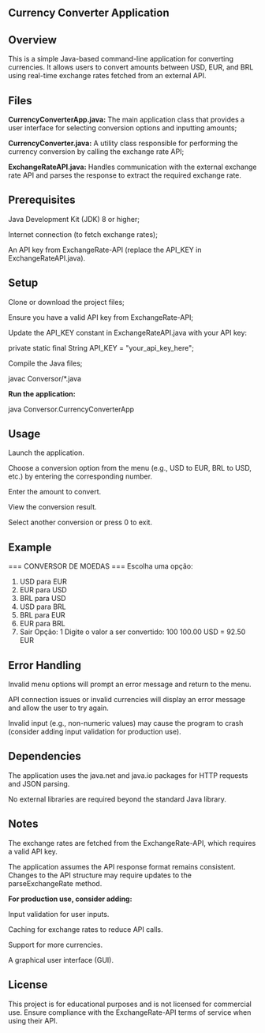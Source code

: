 ## Currency Converter Application

## Overview

This is a simple Java-based command-line application for converting currencies. It allows users to convert amounts between USD, EUR, and BRL using real-time exchange rates fetched from an external API.

## Files

**CurrencyConverterApp.java:** The main application class that provides a user interface for selecting conversion options and inputting amounts;

**CurrencyConverter.java:** A utility class responsible for performing the currency conversion by calling the exchange rate API;

**ExchangeRateAPI.java:** Handles communication with the external exchange rate API and parses the response to extract the required exchange rate.


## Prerequisites

Java Development Kit (JDK) 8 or higher;

Internet connection (to fetch exchange rates);

An API key from ExchangeRate-API (replace the API_KEY in ExchangeRateAPI.java).


## Setup

Clone or download the project files;

Ensure you have a valid API key from ExchangeRate-API;

Update the API_KEY constant in ExchangeRateAPI.java with your API key:

private static final String API_KEY = "your_api_key_here";

Compile the Java files;

javac Conversor/*.java


**Run the application:**

java Conversor.CurrencyConverterApp


## Usage

Launch the application.

Choose a conversion option from the menu (e.g., USD to EUR, BRL to USD, etc.) by entering the corresponding number.

Enter the amount to convert.

View the conversion result.

Select another conversion or press 0 to exit.


## Example

=== CONVERSOR DE MOEDAS ===
Escolha uma opção:
1. USD para EUR
2. EUR para USD
3. BRL para USD
4. USD para BRL
5. BRL para EUR
6. EUR para BRL
0. Sair
Opção: 1
Digite o valor a ser convertido: 100
100.00 USD = 92.50 EUR

## Error Handling

Invalid menu options will prompt an error message and return to the menu.

API connection issues or invalid currencies will display an error message and allow the user to try again.

Invalid input (e.g., non-numeric values) may cause the program to crash (consider adding input validation for production use).


## Dependencies

The application uses the java.net and java.io packages for HTTP requests and JSON parsing.

No external libraries are required beyond the standard Java library.


## Notes

The exchange rates are fetched from the ExchangeRate-API, which requires a valid API key.

The application assumes the API response format remains consistent. Changes to the API structure may require updates to the parseExchangeRate method.

**For production use, consider adding:**

Input validation for user inputs.

Caching for exchange rates to reduce API calls.

Support for more currencies.

A graphical user interface (GUI).


## License

This project is for educational purposes and is not licensed for commercial use. Ensure compliance with the ExchangeRate-API terms of service when using their API.